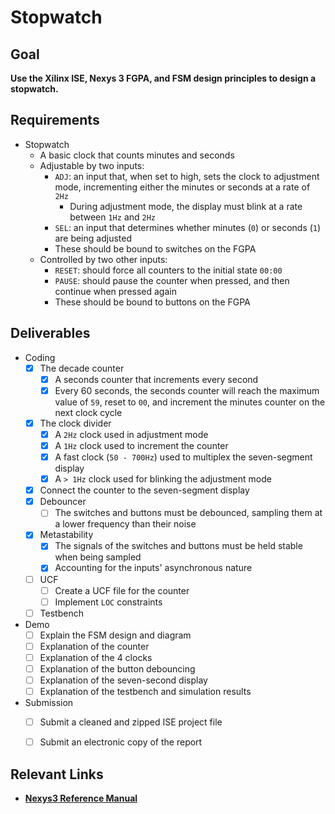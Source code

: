 # Stopwatch

## Goal

**Use the Xilinx ISE, Nexys 3 FGPA, and FSM design principles to design a stopwatch.**

## Requirements

- Stopwatch
  - A basic clock that counts minutes and seconds
  - Adjustable by two inputs:
    - `ADJ`: an input that, when set to high, sets the clock to adjustment mode, incrementing either the minutes or seconds at a rate of `2Hz`
      - During adjustment mode, the display must blink at a rate between `1Hz` and `2Hz`
    - `SEL`: an input that determines whether minutes (`0`) or seconds (`1`) are being adjusted
    - These should be bound to switches on the FGPA
  - Controlled by two other inputs:
    - `RESET`: should force all counters to the initial state `00:00`
    - `PAUSE`: should pause the counter when pressed, and then continue when pressed again
    - These should be bound to buttons on the FGPA

## Deliverables

- Coding
  - [x] The decade counter
    - [x] A seconds counter that increments every second
    - [x] Every 60 seconds, the seconds counter will reach the maximum value of `59`, reset to `00`, and increment the minutes counter on the next clock cycle
  - [x] The clock divider
    - [x] A `2Hz` clock used in adjustment mode
    - [x] A `1Hz` clock used to increment the counter
    - [x] A fast clock (`50 - 700Hz`) used to multiplex the seven-segment display
    - [x] A `> 1Hz` clock used for blinking the adjustment mode
  - [x] Connect the counter to the seven-segment display
  - [x] Debouncer
    - [ ] The switches and buttons must be debounced, sampling them at a lower frequency than their noise
  - [x] Metastability
    - [x] The signals of the switches and buttons must be held stable when being sampled
    - [x] Accounting for the inputs' asynchronous nature
  - [ ] UCF
    - [ ] Create a UCF file for the counter
    - [ ] Implement `LOC` constraints
  - [ ] Testbench

- Demo
  - [ ] Explain the FSM design and diagram
  - [ ] Explanation of the counter
  - [ ] Explanation of the 4 clocks
  - [ ] Explanation of the button debouncing
  - [ ] Explanation of the seven-second display
  - [ ] Explanation of the testbench and simulation results

- Submission
  - [ ]  Submit a cleaned and zipped ISE project file
  - [ ]  Submit an electronic copy of the report



## Relevant Links

- **[Nexys3 Reference Manual](https://digilent.com/reference/programmable-logic/nexys-3/reference-manual)**

